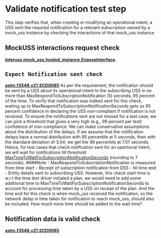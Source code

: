 # Validate notification test step

This step verifies that, when creating or modifying an operational intent, a USS sent the required notification for a relevant subscription owned by a mock_uss instance by checking the interactions of that mock_uss instance.

## MockUSS interactions request check
**[interuss.mock_uss.hosted_instance.ExposeInterface](../../../../../requirements/interuss/mock_uss/hosted_instance.md)**.

## `Expect Notification sent check`
**[astm.f3548.v21.SCD0085](../../../../../requirements/astm/f3548/v21.md)**
As per the requirement, the notification should be sent by a USS about its operational intent
to the subscribing USS in no more than MaxRespondToSubscriptionNotification (5) seconds, 95 percent of the time.
To verify that notification was indeed sent for this check, waiting up to MaxRespondToSubscriptionNotificationSeconds gets us
95 percent confidence in declaring the USS non-compliant if notification is not received.
To ensure the notifications sent are not missed for a test case, we can pick a threshold that gives
a very high (e.g., 99 percent per test) confidence of non-compliance. We can make conservative assumptions
about the distribution of the delays. If we assume that the notification delays have a normal distribution
with 95 percentile at 5 seconds, then with the standard deviation of 3.04, we get the 99 percentile at 7.07 seconds.
Hence, for test cases that check notification sent for an opertional intent, we will wait for notifications till threshold
[MaxTimeToWaitForSubscriptionNotificationSeconds](./constants.py)  (rounding to 7 seconds).
####Note -
MaxRespondToSubscriptionNotification is measured from time start - Receipt of subscription notification
from DSS - till time end - Entity details sent to subscribing USS.
However, this check start time is w.r.t the time test driver initiated a plan, we would need to add some additional time to
MaxTimeToWaitForSubscriptionNotificationSeconds to account for processing time taken by a USS on receipt of the plan. And the time end for this check is when mock_uss received the notification,
so the network delay in time taken for notification to reach mock_uss, should also be included. How much more time should be added to the wait time?


## Notification data is valid check
**[astm.f3548.v21.SCD0085](../../../../../requirements/astm/f3548/v21.md)**
